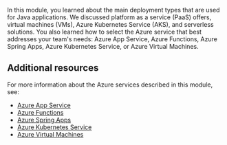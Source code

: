 In this module, you learned about the main deployment types that are used for Java applications. We discussed platform as a service (PaaS) offers, virtual machines (VMs), Azure Kubernetes Service (AKS), and serverless solutions. You also learned how to select the Azure service that best addresses your team's needs: Azure App Service, Azure Functions, Azure Spring Apps, Azure Kubernetes Service, or Azure Virtual Machines.

## Additional resources

For more information about the Azure services described in this module, see:

- [Azure App Service](https://azure.microsoft.com/services/app-service/)  
- [Azure Functions](https://azure.microsoft.com/services/functions/)  
- [Azure Spring Apps](https://azure.microsoft.com/services/spring-cloud/)  
- [Azure Kubernetes Service](https://azure.microsoft.com/services/kubernetes-service/)  
- [Azure Virtual Machines](https://azure.microsoft.com/services/virtual-machines/)